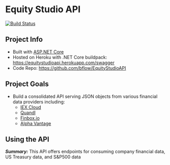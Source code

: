 # Equity Studio API
[![Build Status](https://dev.azure.com/flowersbenjamin/EquityStudioAPI/_apis/build/status/bflow.EquityStudioAPI?branchName=master)](https://dev.azure.com/flowersbenjamin/EquityStudioAPI/_build/latest?definitionId=1&branchName=master)
## Project Info
- Built with [ASP.NET Core](https://docs.microsoft.com/en-us/aspnet/core/?view=aspnetcore-2.2) 
- Hosted on Heroku with .NET Core buildpack: https://equitystudioapi.herokuapp.com/swagger
- Code Repo: https://github.com/bflow/EquityStudioAPI

## Project Goals
- Build a consolidated API serving JSON objects from various financial data providers including: 
  - [IEX Cloud](https://iexcloud.io/docs/api/) 
  - [Quandl](https://www.quandl.com/search?filters=%5B%22Free%22%5D)
  - [Finbox.io](https://finbox.com/)
  - [Alpha Vantage](https://www.alphavantage.co/documentation/)

## Using the API
**_Summary:_** 
This API offers endpoints for consuming company financial data, US Treasury data, and S&P500 data
